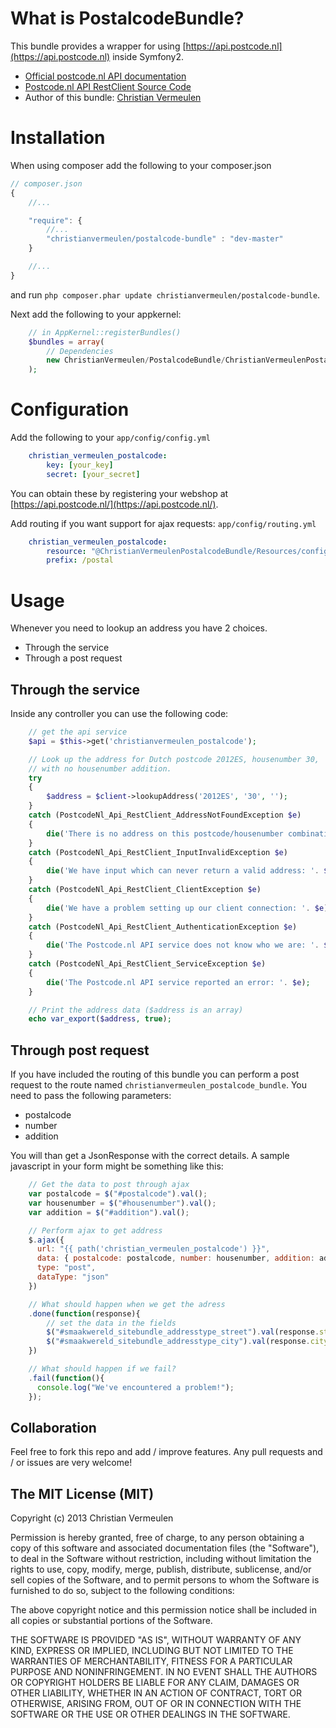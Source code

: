 What is PostalcodeBundle?
=============================

This bundle provides a wrapper for using [https://api.postcode.nl](https://api.postcode.nl) inside Symfony2.

* [Official postcode.nl API documentation](https://api.postcode.nl/documentation/rest-json-endpoint)
* [Postcode.nl API RestClient Source Code](https://github.com/postcode-nl/PostcodeNl_Api_RestClient)
* Author of this bundle: [Christian Vermeulen](http://www.christianvermeulen.net)

# Installation
When using composer add the following to your composer.json

```js
// composer.json
{
    //...

    "require": {
        //...
        "christianvermeulen/postalcode-bundle" : "dev-master"
    }

    //...
}
```

and run `php composer.phar update christianvermeulen/postalcode-bundle`.

Next add the following to your appkernel:

```php
    // in AppKernel::registerBundles()
    $bundles = array(
        // Dependencies
        new ChristianVermeulen/PostalcodeBundle/ChristianVermeulenPostalcodeBundle();
    );
```
# Configuration
Add the following to your `app/config/config.yml`

```yml
    christian_vermeulen_postalcode:
        key: [your_key]
        secret: [your_secret]
```
You can obtain these by registering your webshop at [https://api.postcode.nl/](https://api.postcode.nl/).

Add routing if you want support for ajax requests:
`app/config/routing.yml`

```yml
    christian_vermeulen_postalcode:
        resource: "@ChristianVermeulenPostalcodeBundle/Resources/config/routing.yml"
        prefix: /postal
```

# Usage

Whenever you need to lookup an address you have 2 choices.
* Through the service
* Through a post request

## Through the service

Inside any controller you can use the following code:

```php
    // get the api service
    $api = $this->get('christianvermeulen_postalcode');

    // Look up the address for Dutch postcode 2012ES, housenumber 30,
    // with no housenumber addition.
    try
    {
        $address = $client->lookupAddress('2012ES', '30', '');
    }
    catch (PostcodeNl_Api_RestClient_AddressNotFoundException $e)
    {
        die('There is no address on this postcode/housenumber combination: '. $e);
    }
    catch (PostcodeNl_Api_RestClient_InputInvalidException $e)
    {
        die('We have input which can never return a valid address: '. $e);
    }
    catch (PostcodeNl_Api_RestClient_ClientException $e)
    {
        die('We have a problem setting up our client connection: '. $e);
    }
    catch (PostcodeNl_Api_RestClient_AuthenticationException $e)
    {
        die('The Postcode.nl API service does not know who we are: '. $e);
    }
    catch (PostcodeNl_Api_RestClient_ServiceException $e)
    {
        die('The Postcode.nl API service reported an error: '. $e);
    }

    // Print the address data ($address is an array)
    echo var_export($address, true);
```

## Through post request
If you have included the routing of this bundle you can perform a post request to the route named `christianvermeulen_postalcode_bundle`.
You need to pass the following parameters:
* postalcode
* number
* addition

You will than get a JsonResponse with the correct details.
A sample javascript in your form might be something like this:

```javascript
    // Get the data to post through ajax
    var postalcode = $("#postalcode").val();
    var housenumber = $("#housenumber").val();
    var addition = $("#addition").val();

    // Perform ajax to get address
    $.ajax({
      url: "{{ path('christian_vermeulen_postalcode') }}",
      data: { postalcode: postalcode, number: housenumber, addition: addition },
      type: "post",
      dataType: "json"
    })

    // What should happen when we get the adress
    .done(function(response){
        // set the data in the fields
        $("#smaakwereld_sitebundle_addresstype_street").val(response.street);
        $("#smaakwereld_sitebundle_addresstype_city").val(response.city);
    })

    // What should happen if we fail?
    .fail(function(){
      console.log("We've encountered a problem!");
    });
```

## Collaboration
Feel free to fork this repo and add / improve features.
Any pull requests and / or issues are very welcome!

## The MIT License (MIT)
Copyright (c) 2013 Christian Vermeulen

Permission is hereby granted, free of charge, to any person obtaining a copy
of this software and associated documentation files (the "Software"), to deal
in the Software without restriction, including without limitation the rights
to use, copy, modify, merge, publish, distribute, sublicense, and/or sell
copies of the Software, and to permit persons to whom the Software is
furnished to do so, subject to the following conditions:

The above copyright notice and this permission notice shall be included in
all copies or substantial portions of the Software.

THE SOFTWARE IS PROVIDED "AS IS", WITHOUT WARRANTY OF ANY KIND, EXPRESS OR
IMPLIED, INCLUDING BUT NOT LIMITED TO THE WARRANTIES OF MERCHANTABILITY,
FITNESS FOR A PARTICULAR PURPOSE AND NONINFRINGEMENT. IN NO EVENT SHALL THE
AUTHORS OR COPYRIGHT HOLDERS BE LIABLE FOR ANY CLAIM, DAMAGES OR OTHER
LIABILITY, WHETHER IN AN ACTION OF CONTRACT, TORT OR OTHERWISE, ARISING FROM,
OUT OF OR IN CONNECTION WITH THE SOFTWARE OR THE USE OR OTHER DEALINGS IN
THE SOFTWARE.
